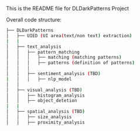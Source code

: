 This is the README file for DLDarkPatterns Project

Overall code structure:
```bash
├── DLDarkPatterns
│   ├── UIED (UI area(text/non text) extraction)
|   |
│   ├── text_analysis
│   │   ├── pattern_matching
│   │   │   ├── matching (matching patterns)
│   │   │   ├── patterns (definition of patterns)
│   │   │   
│   │   ├── sentiment_analysis (TBD)
|   │   │   ├── nlp_model
│   │   
│   ├── visual_analysis (TBD)
│   │   ├── histogram_analysis
│   │   ├── object_detetion
|   |
│   ├── spatial_analysis (TBD)
│   │   ├── size_analysis
│   │   ├── proximity_analysis
```
